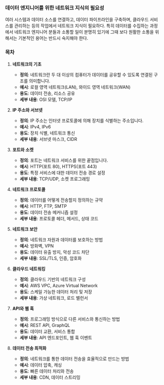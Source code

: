 ### 데이터 엔지니어를 위한 네트워크 지식의 필요성

여러 시스템과 데이터 소스를 연결하고, 데이터 파이프라인을 구축하며, 클라우드 서비스를 관리하는 등의 작업에서 네트워크 지식이 필요하다.
특히 데이터를 수집하는 과정에서 네트워크 엔지니어 분들과 소통할 일이 분명히 있기에 그때 보다 원활한 소통을 위해서는 기본적인 용어는 반드시 숙지해야 한다.

### 목차

1. **네트워크의 기초**
    - **정의**: 네트워크란 두 대 이상의 컴퓨터가 데이터를 공유할 수 있도록 연결된 구조를 의미합니다.
    - **예시**: 로컬 영역 네트워크(LAN), 와이드 영역 네트워크(WAN)
    - **용도**: 데이터 전송, 리소스 공유
    - **세부 내용**: OSI 모델, TCP/IP
    
2. **IP 주소와 서브넷**
    - **정의**: IP 주소는 인터넷 프로토콜에 의해 장치를 식별하는 주소입니다.
    - **예시**: IPv4, IPv6
    - **용도**: 장치 식별, 네트워크 통신
    - **세부 내용**: 서브넷 마스크, CIDR

3. **포트와 소켓**
    - **정의**: 포트는 네트워크 서비스를 위한 끝점입니다.
    - **예시**: HTTP(포트 80), HTTPS(포트 443)
    - **용도**: 특정 서비스에 대한 데이터 전송 경로 설정
    - **세부 내용**: TCP/UDP, 소켓 프로그래밍

4. **네트워크 프로토콜**
    - **정의**: 데이터를 어떻게 전송할지 정의하는 규약
    - **예시**: HTTP, FTP, SMTP
    - **용도**: 데이터 전송 메커니즘 설정
    - **세부 내용**: 프로토콜 헤더, 메서드, 상태 코드

5. **네트워크 보안**
    - **정의**: 네트워크 자원과 데이터를 보호하는 방법
    - **예시**: 방화벽, VPN
    - **용도**: 데이터 유출 방지, 악성 코드 차단
    - **세부 내용**: SSL/TLS, 인증, 암호화

6. **클라우드 네트워킹**
    - **정의**: 클라우드 기반의 네트워크 구성
    - **예시**: AWS VPC, Azure Virtual Network
    - **용도**: 스케일 가능한 데이터 처리 및 저장
    - **세부 내용**: 가상 네트워크, 로드 밸런서

7. **API와 웹 훅**
    - **정의**: 프로그래밍 방식으로 다른 서비스와 통신하는 방법
    - **예시**: REST API, GraphQL
    - **용도**: 데이터 교환, 서비스 통합
    - **세부 내용**: API 엔드포인트, 웹 훅 이벤트

8. **데이터 전송 최적화**
    - **정의**: 네트워크를 통한 데이터 전송을 효율적으로 만드는 방법
    - **예시**: 데이터 압축, 캐싱
    - **용도**: 빠른 데이터 처리와 전송
    - **세부 내용**: CDN, 데이터 스트리밍

